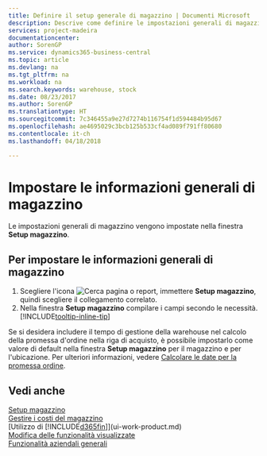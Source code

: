 ```yaml
---
title: Definire il setup generale di magazzino | Documenti Microsoft
description: Descrive come definire le impostazioni generali di magazzino, ad esempio numeri di serie e ubicazioni, in modo che sia possibile, ad esempio, gestire le warehouse e stock.
services: project-madeira
documentationcenter: 
author: SorenGP
ms.service: dynamics365-business-central
ms.topic: article
ms.devlang: na
ms.tgt_pltfrm: na
ms.workload: na
ms.search.keywords: warehouse, stock
ms.date: 08/23/2017
ms.author: SorenGP
ms.translationtype: HT
ms.sourcegitcommit: 7c346455a9e27d7274b116754f1d594484b95d67
ms.openlocfilehash: ae4695029c3bcb125b533cf4ad089f791ff80680
ms.contentlocale: it-ch
ms.lasthandoff: 04/18/2018

---
```

# <a name="set-up-general-inventory-information"></a>Impostare le informazioni generali di magazzino
Le impostazioni generali di magazzino vengono impostate nella finestra **Setup magazzino**.

## <a name="to-set-up-general-inventory-information"></a>Per impostare le informazioni generali di magazzino
1. Scegliere l'icona ![Cerca pagina o report](media/ui-search/search_small.png "icona Cerca pagina o report"), immettere **Setup magazzino**, quindi scegliere il collegamento correlato.
2. Nella finestra **Setup magazzino** compilare i campi secondo le necessità. [!INCLUDE[tooltip-inline-tip](includes/tooltip-inline-tip_md.md)]

Se si desidera includere il tempo di gestione della warehouse nel calcolo della promessa d'ordine nella riga di acquisto, è possibile impostarlo come valore di default nella finestra **Setup magazzino** per il magazzino e per l'ubicazione. Per ulteriori informazioni, vedere [Calcolare le date per la promessa ordine](sales-how-to-calculate-order-promising-dates.md).  

## <a name="see-also"></a>Vedi anche
[Setup magazzino](inventory-setup-inventory.md)  
[Gestire i costi del magazzino](inventory-manage-inventory.md)  
[Utilizzo di [!INCLUDE[d365fin](includes/d365fin_md.md)]](ui-work-product.md)  
[Modifica delle funzionalità visualizzate](ui-experiences.md)  
[Funzionalità aziendali generali](ui-across-business-areas.md)

